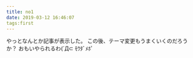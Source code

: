 ```yaml
---
title: no1
date: 2019-03-12 16:46:07
tags:first
---
```

やっとなんとか記事が表示した。
この後、テーマ変更もうまくいくのだろうか？
おもいやられるわ(´Д⊂ ﾓｳﾀﾞﾒﾎﾟ